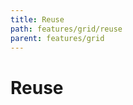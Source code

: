 ```yaml
---
title: Reuse
path: features/grid/reuse
parent: features/grid
---
```

# Reuse

<div pbl-example-view="pbl-reuse-example"></div>
